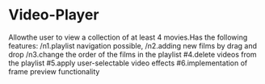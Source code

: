 # Video-Player
Allowthe user to view a collection of at least 4 movies.Has the following features:
  /n1.playlist navigation possible,
  /n2.adding new films by drag and drop 
  /n3.change the order of the films in the playlist
  #4.delete videos from the playlist
  #5.apply user-selectable video effects
  #6.implementation of frame preview functionality
